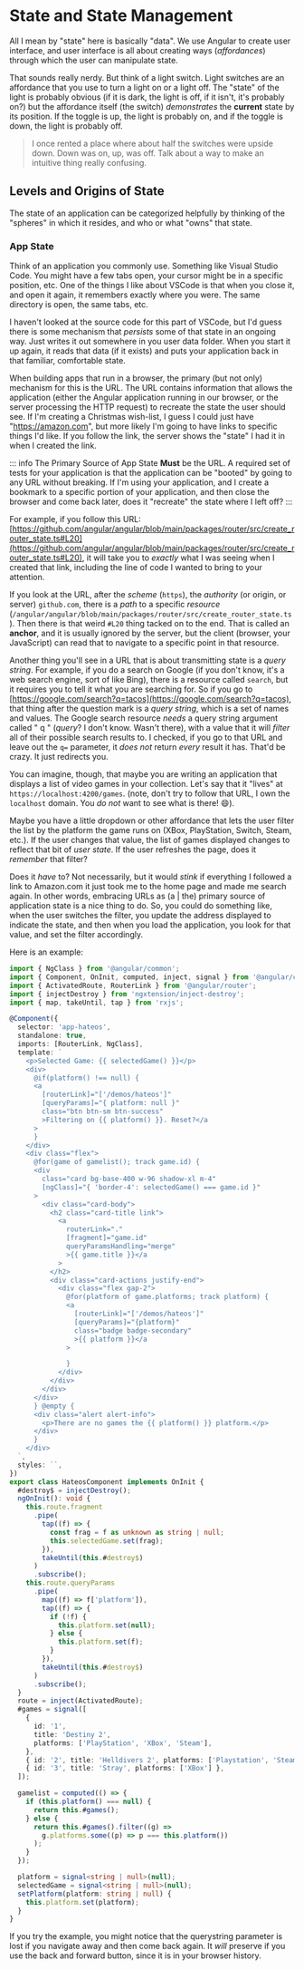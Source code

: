 # State and State Management

All I mean by "state" here is basically "data". We use Angular to create user interface, and user interface is all about creating ways (*affordances*) through which the user can manipulate state.

That sounds really nerdy. But think of a light switch. Light switches are an affordance that you use to turn a light on or a light off. The "state" of the light is probably obvious (if it is dark, the light is off, if it isn't, it's probably on?) but the affordance itself (the switch) *demonstrates* the **current** state by its position. If the toggle is up, the light is probably on, and if the toggle is down, the light is probably off.

> I once rented a place where about half the switches were upside down. Down was on, up, was off. Talk about a way to make an intuitive thing really confusing.

## Levels and Origins of State

The state of an application can be categorized helpfully by thinking of the "spheres" in which it resides, and who or what "owns" that state.

### App State

Think of an application you commonly use. Something like Visual Studio Code. You might have a few tabs open, your cursor might be in a specific position, etc. One of the things I like about VSCode is that when you close it, and open it again, it remembers exactly where you were. The same directory is open, the same tabs, etc.

I haven't looked at the source code for this part of VSCode, but I'd guess there is some mechanism that *persists* some of that state in an ongoing way. Just writes it out somewhere in you user data folder. When you start it up again, it reads that data (if it exists) and puts your application back in that familiar, comfortable state.

When building apps that run in a browser, the primary (but not only) mechanism for this is the URL. The URL contains information that allows the application (either the Angular application running in our browser, or the server processing the HTTP request) to recreate the state the user should see. If I'm creating a Christmas wish-list, I guess I could just have "https://amazon.com", but more likely I'm going to have links to specific things I'd like. If you follow the link, the server shows the "state" I had it in when I created the link.

::: info The Primary Source of App State **Must** be the URL.
A required set of tests for your application is that the application can be "booted" by going to any URL without breaking. If I'm using your application, and I create a bookmark to a specific portion of your application, and then close the browser and come back later, does it "recreate" the state where I left off?
:::

For example, if you follow this URL: [https://github.com/angular/angular/blob/main/packages/router/src/create_router_state.ts#L20](https://github.com/angular/angular/blob/main/packages/router/src/create_router_state.ts#L20), it will take you to *exactly* what I was seeing when I created that link, including the line of code I wanted to bring to your attention.

If you look at the URL, after the *scheme* (`https`), the *authority* (or origin, or server) `github.com`, there is a *path* to a specific *resource* (`/angular/angular/blob/main/packages/router/src/create_router_state.ts`). Then there is that weird `#L20` thing tacked on to the end. That is called an **anchor**, and it is usually ignored by the server, but the client (browser, your JavaScript) can read that to navigate to a specific point in that resource.

Another thing you'll see in a URL that is about transmitting state is a *query string*. For example, if you do a search on Google (if you don't know, it's a web search engine, sort of like Bing), there is a resource called `search`, but it requires you to tell it what you are searching for. So if you go to [https://google.com/search?q=tacos](https://google.com/search?q=tacos), that thing after the question mark is a *query string*, which is a set of names and values. The Google search resource *needs* a query string argument called " q " (*query*? I don't know. Wasn't there), with a value that it will *filter* all of their possible search results to. I checked, if you go to that URL and leave out the `q=` parameter, it *does not* return *every* result it has. That'd be crazy. It just redirects you. 

You can imagine, though, that maybe you are writing an application that displays a list of video games in your collection. Let's say that it "lives" at `https://localhost:4200/games`. (note, don't try to follow that URL, I own the `localhost` domain. You *do not* want to see what is there! :smile:).

Maybe you have a little dropdown or other affordance that lets the user filter the list by the platform the game runs on (XBox, PlayStation, Switch, Steam, etc.). If the user changes that value, the list of games displayed changes to reflect that bit of *user state*. If the user refreshes the page, does it *remember* that filter?

Does it *have* to? Not necessarily, but it would *stink* if everything I followed a link to Amazon.com it just took me to the home page and made me search again. In other words, embracing URLs as (a | the) primary source of application state is a nice thing to do. So, you could do something like, when the user switches the filter, you update the address displayed to indicate the state, and then when you load the application, you look for that value, and set the filter accordingly.

Here is an example:

```typescript
import { NgClass } from '@angular/common';
import { Component, OnInit, computed, inject, signal } from '@angular/core';
import { ActivatedRoute, RouterLink } from '@angular/router';
import { injectDestroy } from 'ngxtension/inject-destroy';
import { map, takeUntil, tap } from 'rxjs';

@Component({
  selector: 'app-hateos',
  standalone: true,
  imports: [RouterLink, NgClass],
  template: `
    <p>Selected Game: {{ selectedGame() }}</p>
    <div>
      @if(platform() !== null) {
      <a
        [routerLink]="['/demos/hateos']"
        [queryParams]="{ platform: null }"
        class="btn btn-sm btn-success"
        >Filtering on {{ platform() }}. Reset?</a
      >
      }
    </div>
    <div class="flex">
      @for(game of gamelist(); track game.id) {
      <div
        class="card bg-base-400 w-96 shadow-xl m-4"
        [ngClass]="{ 'border-4': selectedGame() === game.id }"
      >
        <div class="card-body">
          <h2 class="card-title link">
            <a
              routerLink="."
              [fragment]="game.id"
              queryParamsHandling="merge"
              >{{ game.title }}</a
            >
          </h2>
          <div class="card-actions justify-end">
            <div class="flex gap-2">
              @for(platform of game.platforms; track platform) {
              <a
                [routerLink]="['/demos/hateos']"
                [queryParams]="{platform}"
                class="badge badge-secondary"
                >{{ platform }}</a
              >

              }
            </div>
          </div>
        </div>
      </div>
      } @empty {
      <div class="alert alert-info">
        <p>There are no games the {{ platform() }} platform.</p>
      </div>
      }
    </div>
  `,
  styles: ``,
})
export class HateosComponent implements OnInit {
  #destroy$ = injectDestroy();
  ngOnInit(): void {
    this.route.fragment
      .pipe(
        tap((f) => {
          const frag = f as unknown as string | null;
          this.selectedGame.set(frag);
        }),
        takeUntil(this.#destroy$)
      )
      .subscribe();
    this.route.queryParams
      .pipe(
        map((f) => f['platform']),
        tap((f) => {
          if (!f) {
            this.platform.set(null);
          } else {
            this.platform.set(f);
          }
        }),
        takeUntil(this.#destroy$)
      )
      .subscribe();
  }
  route = inject(ActivatedRoute);
  #games = signal([
    {
      id: '1',
      title: 'Destiny 2',
      platforms: ['PlayStation', 'XBox', 'Steam'],
    },
    { id: '2', title: 'Helldivers 2', platforms: ['Playstation', 'Steam'] },
    { id: '3', title: 'Stray', platforms: ['XBox'] },
  ]);

  gamelist = computed(() => {
    if (this.platform() === null) {
      return this.#games();
    } else {
      return this.#games().filter((g) =>
        g.platforms.some((p) => p === this.platform())
      );
    }
  });

  platform = signal<string | null>(null);
  selectedGame = signal<string | null>(null);
  setPlatform(platform: string | null) {
    this.platform.set(platform);
  }
}

 ```




If you try the example, you might notice that the querystring parameter is lost if you navigate away and then come back again. It *will* preserve if you use the back and forward button, since it is in your browser history.



